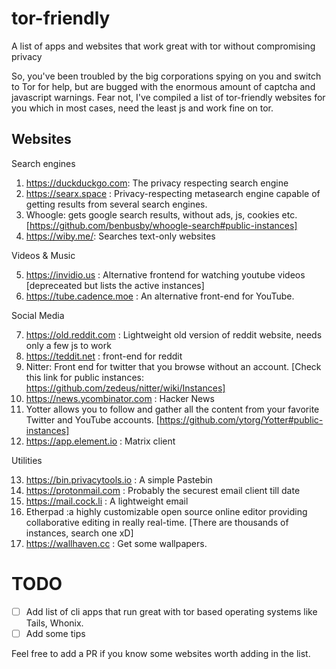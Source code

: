 # tor-friendly
A list of apps and websites that work great with tor without compromising privacy


So, you've been troubled by the big corporations spying on you and switch to Tor for help, but are bugged with the enormous amount of captcha and javascript warnings. Fear not, I've compiled a list of tor-friendly websites for you which in most cases, need the least js and work fine on tor.

Websites
-----------

Search engines
1. https://duckduckgo.com: The privacy respecting search engine
2. https://searx.space : Privacy-respecting metasearch engine capable of getting results from several search engines.
3. Whoogle: gets google search results, without ads, js, cookies etc. [https://github.com/benbusby/whoogle-search#public-instances]
4. https://wiby.me/: Searches text-only websites

Videos & Music

5. https://invidio.us : Alternative frontend for watching youtube videos [depreceated but lists the active instances]
6. https://tube.cadence.moe : An alternative front-end for YouTube.


Social Media

7. https://old.reddit.com : Lightweight old version of reddit website, needs only a few js to work
8. https://teddit.net : front-end for reddit
9. Nitter: Front end for twitter that you browse without an account. [Check this link for public instances: https://github.com/zedeus/nitter/wiki/Instances]
10. https://news.ycombinator.com : Hacker News
11. Yotter allows you to follow and gather all the content from your favorite Twitter and YouTube accounts. [https://github.com/ytorg/Yotter#public-instances]
12. https://app.element.io : Matrix client

Utilities

13. https://bin.privacytools.io : A simple Pastebin
14. https://protonmail.com : Probably the securest email client till date
15. https://mail.cock.li : A lightweight email
16. Etherpad :a highly customizable open source online editor providing collaborative editing in really real-time. [There are thousands of instances, search one xD]
17. https://wallhaven.cc : Get some wallpapers.


# TODO
- [ ] Add list of cli apps that run great with tor based operating systems like Tails, Whonix.
- [ ] Add some tips

Feel free to add a PR if you know some websites worth adding in the list.
